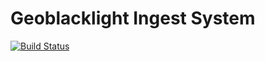 # Geoblacklight Ingest System

[![Build Status](https://travis-ci.org/erochest/geobl-ingest.svg?branch=master)](https://travis-ci.org/erochest/geobl-ingest)
